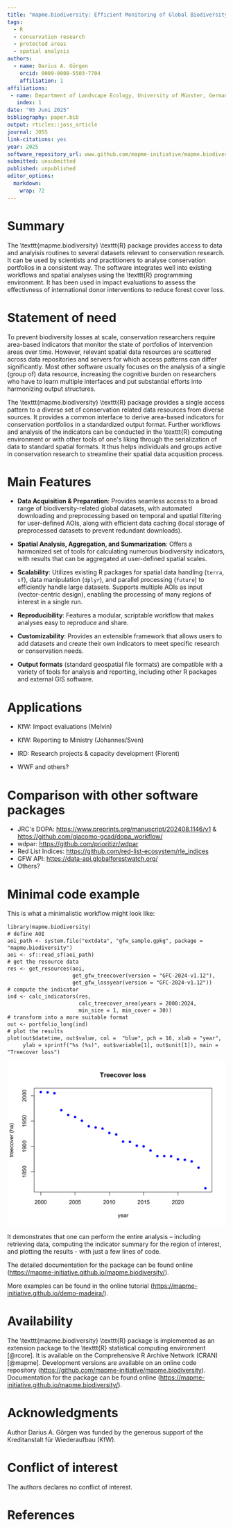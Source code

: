 ```yaml
---
title: "mapme.biodiversity: Efficient Monitoring of Global Biodiversity Portfolios"
tags:
  - R
  - conservation research
  - protected areas
  - spatial analysis
authors:
  - name: Darius A. Görgen
    orcid: 0009-0008-5503-7704
    affiliation: 1
affiliations:
 - name: Department of Landscape Ecology, University of Münster, Germany
   index: 1
date: "05 Juni 2025"
bibliography: paper.bib
output: rticles::joss_article
journal: JOSS
link-citations: yes
year: 2025
software_repository_url: www.github.com/mapme-initiative/mapme.biodiversity
submitted: unsubmitted
published: unpublished
editor_options: 
  markdown: 
    wrap: 72
---
```


# Summary

The \texttt{mapme.biodiversity} \texttt{R} package provides access to
data and analyisis routines to several datasets relevant to conservation
research. It can be used by scientists and practitioners to analyse
conservation portfolios in a consistent way. The software integrates
well into existing workflows and spatial analyses using the \texttt{R}
programming environment. It has been used in impact evaluations to
assess the effectivness of international donor interventions to reduce
forest cover loss.

# Statement of need

To prevent biodiversity losses at scale, conservation researchers
require area-based indicators that monitor the state of portfolios of
intervention areas over time. However, relevant spatial data resources
are scattered across data repositories and servers for which access
patterns can differ significantly. Most other software usually focuses
on the analysis of a single (group of) data resource, increasing the
cognitive burden on researchers who have to learn multiple interfaces
and put substantial efforts into harmonizing output structures.

The \texttt{mapme.biodiversity} \texttt{R} package provides a single
access pattern to a diverse set of conservation related data resources
from diverse sources. It provides a common interface to derive
area-based indicators for conservation portfolios in a standardized
output format. Further workflows and analysis of the indicators can be
conducted in the \texttt{R} computing environment or with other tools of
one's liking through the serialization of data to standard spatial
formats. It thus helps individuals and groups active in conservation
research to streamline their spatial data acqusition process.

# Main Features

-   **Data Acquisition & Preparation**: Provides seamless access to a
    broad range of biodiversity-related global datasets, with automated
    downloading and preprocessing based on temporal and spatial
    filtering for user-defined AOIs, along with efficient data caching
    (local storage of preprocessed datasets to prevent redundant
    downloads).

-   **Spatial Analysis, Aggregation, and Summarization**: Offers a
    harmonized set of tools for calculating numerous biodiversity
    indicators, with results that can be aggregated at user-defined
    spatial scales.

-   **Scalability**: Utilizes existing R packages for spatial data
    handling (`terra`, `sf`), data manipulation (`dplyr`), and parallel
    processing (`future`) to efficiently handle large datasets. Supports
    multiple AOIs as input (vector-centric design), enabling the
    processing of many regions of interest in a single run.

-   **Reproducibility**: Features a modular, scriptable workflow that
    makes analyses easy to reproduce and share.

-   **Customizability**: Provides an extensible framework that allows
    users to add datasets and create their own indicators to meet
    specific research or conservation needs.

-   **Output formats** (standard geospatial file formats) are compatible
    with a variety of tools for analysis and reporting, including other
    R packages and external GIS software.

# Applications

-   KfW: Impact evaluations (Melvin)

-   KfW: Reporting to Ministry (Johannes/Sven)

-   IRD: Research projects & capacity development (Florent)

-   WWF and others?

# Comparison with other software packages

-   JRC's DOPA: <https://www.preprints.org/manuscript/202408.1146/v1> &\
    <https://github.com/giacomo-gcad/dopa_workflow/>
-   wdpar: <https://github.com/prioritizr/wdpar>
-   Red List Indices:
    <https://github.com/red-list-ecosystem/rle_indices>
-   GFW API: <https://data-api.globalforestwatch.org/>
-   Others?

# Minimal code example

This is what a minimalistic workflow might look like:

```         
library(mapme.biodiversity)
# define AOI
aoi_path <- system.file("extdata", "gfw_sample.gpkg", package = "mapme.biodiversity")
aoi <- sf::read_sf(aoi_path)
# get the resource data
res <- get_resources(aoi,
                     get_gfw_treecover(version = "GFC-2024-v1.12"),
                     get_gfw_lossyear(version = "GFC-2024-v1.12"))
# compute the indicator
ind <- calc_indicators(res,
                       calc_treecover_area(years = 2000:2024, 
                       min_size = 1, min_cover = 30))
# transform into a more suitable format
out <- portfolio_long(ind)
# plot the results
plot(out$datetime, out$value, col =  "blue", pch = 16, xlab = "year",
     ylab = sprintf("%s (%s)", out$variable[1], out$unit[1]), main =  "Treecover loss")
```

![Treecover loss plot](Rplot.png "Treecover loss plot")

It demonstrates that one can perform the entire analysis – including
retrieving data, computing the indicator summary for the region of
interest, and plotting the results - with just a few lines of code.

The detailed documentation for the package can be found online
(<https://mapme-initiative.github.io/mapme.biodiversity/>).

More examples can be found in the online tutorial
(<https://mapme-initiative.github.io/demo-madeira/>).

# Availability

The \texttt{mapme.biodiversity} \texttt{R} package is implemented as an
extension package to the \texttt{R} statistical computing environment
[@rcore]. It is available on the Comprehensive R Archive Network (CRAN)
[@mapme]. Development versions are available on an online code
repository (<https://github.com/mapme-initiative/mapme.biodiversity>).
Documentation for the package can be found online
(<https://mapme-initiative.github.io/mapme.biodiversity/>).

# Acknowledgments

Author Darius A. Görgen was funded by the generous support of the
Kreditanstalt für Wiederaufbau (KfW).

# Conflict of interest

The authors declares no conflict of interest.

# References
